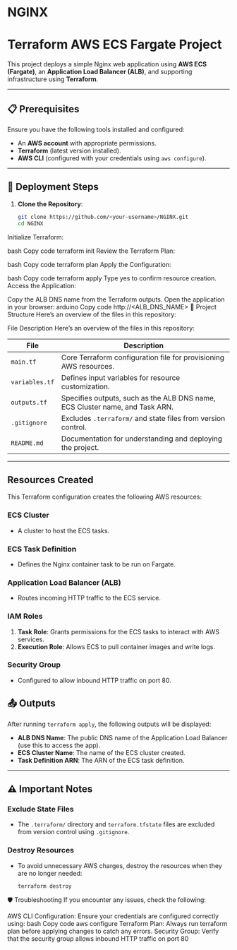 # NGINX

# Terraform AWS ECS Fargate Project

This project deploys a simple Nginx web application using **AWS ECS (Fargate)**, an **Application Load Balancer (ALB)**, and supporting infrastructure using **Terraform**.

---

## 📋 Prerequisites

Ensure you have the following tools installed and configured:
- An **AWS account** with appropriate permissions.
- **Terraform** (latest version installed).
- **AWS CLI** (configured with your credentials using `aws configure`).

---

## 🚀 Deployment Steps

1. **Clone the Repository**:
   ```bash
   git clone https://github.com/<your-username>/NGINX.git
   cd NGINX
Initialize Terraform:

bash
Copy code
terraform init
Review the Terraform Plan:

bash
Copy code
terraform plan
Apply the Configuration:

bash
Copy code
terraform apply
Type yes to confirm resource creation.
Access the Application:

Copy the ALB DNS name from the Terraform outputs.
Open the application in your browser:
arduino
Copy code
http://<ALB_DNS_NAME>
📁 Project Structure
Here’s an overview of the files in this repository:

File	Description
Here’s an overview of the files in this repository:

| **File**          | **Description**                                                              |
|--------------------|------------------------------------------------------------------------------|
| `main.tf`          | Core Terraform configuration file for provisioning AWS resources.           |
| `variables.tf`     | Defines input variables for resource customization.                         |
| `outputs.tf`       | Specifies outputs, such as the ALB DNS name, ECS Cluster name, and Task ARN.|
| `.gitignore`       | Excludes `.terraform/` and state files from version control.                |
| `README.md`        | Documentation for understanding and deploying the project.                  |

---

## Resources Created

This Terraform configuration creates the following AWS resources:

### ECS Cluster
- A cluster to host the ECS tasks.

### ECS Task Definition
- Defines the Nginx container task to be run on Fargate.

### Application Load Balancer (ALB)
- Routes incoming HTTP traffic to the ECS service.

### IAM Roles
1. **Task Role**: Grants permissions for the ECS tasks to interact with AWS services.
2. **Execution Role**: Allows ECS to pull container images and write logs.

### Security Group
- Configured to allow inbound HTTP traffic on port 80.


## 📤 Outputs

After running `terraform apply`, the following outputs will be displayed:

- **ALB DNS Name**: The public DNS name of the Application Load Balancer (use this to access the app).
- **ECS Cluster Name**: The name of the ECS cluster created.
- **Task Definition ARN**: The ARN of the ECS task definition.

---

## ⚠️ Important Notes

### Exclude State Files
- The `.terraform/` directory and `terraform.tfstate` files are excluded from version control using `.gitignore`.

### Destroy Resources
- To avoid unnecessary AWS charges, destroy the resources when they are no longer needed:
  ```bash
  terraform destroy

🛡 Troubleshooting
If you encounter any issues, check the following:

AWS CLI Configuration:
Ensure your credentials are configured correctly using:
bash
Copy code
aws configure
Terraform Plan:
Always run terraform plan before applying changes to catch any errors.
Security Group:
Verify that the security group allows inbound HTTP traffic on port 80
